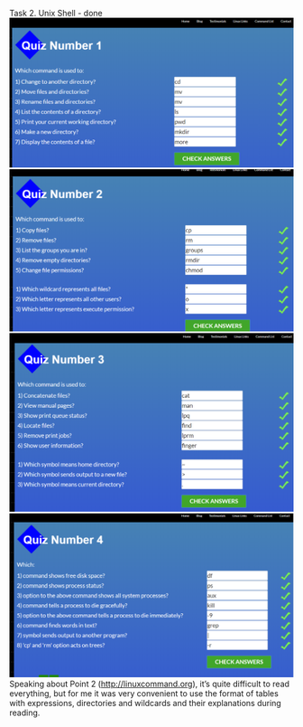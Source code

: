 Task 2. Unix Shell - done
![Image alt](https://github.com/MikeYatsenko/kottans-backend/blob/master/1.png)
![Image alt](https://github.com/MikeYatsenko/kottans-backend/blob/master/2.png)
![Image alt](https://github.com/MikeYatsenko/kottans-backend/blob/master/3.png)
![Image alt](https://github.com/MikeYatsenko/kottans-backend/blob/master/4.png)
Speaking about Point 2 (http://linuxcommand.org), it’s quite difficult to read everything, but for me it was very convenient to use the format of tables with expressions, directories and wildcards and their explanations during reading.

